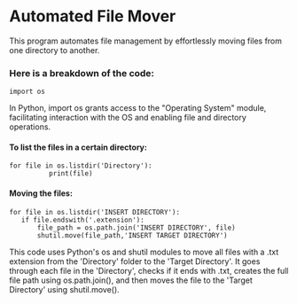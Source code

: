 # Automated File Mover
This program automates file management by effortlessly moving files from one directory to another.

### Here is a breakdown of the code:
```
import os
```

 
In Python, import os grants access to the "Operating System" module, facilitating interaction with the OS and enabling file and directory operations.

#### To list the files in a certain directory:
```
for file in os.listdir('Directory'):                                                                                                                                         
          print(file)
```
 #### Moving the files:
 ```
for file in os.listdir('INSERT DIRECTORY'):
    if file.endswith('.extension'):
        file_path = os.path.join('INSERT DIRECTORY', file)
        shutil.move(file_path,'INSERT TARGET DIRECTORY')
```

 This code uses Python's os and shutil modules to move all files with a .txt extension from the 'Directory' folder to the 'Target Directory'. It goes through each file in the 'Directory', checks if it ends with .txt, creates the full file path using os.path.join(), and then moves the file to the 'Target Directory' using shutil.move().


